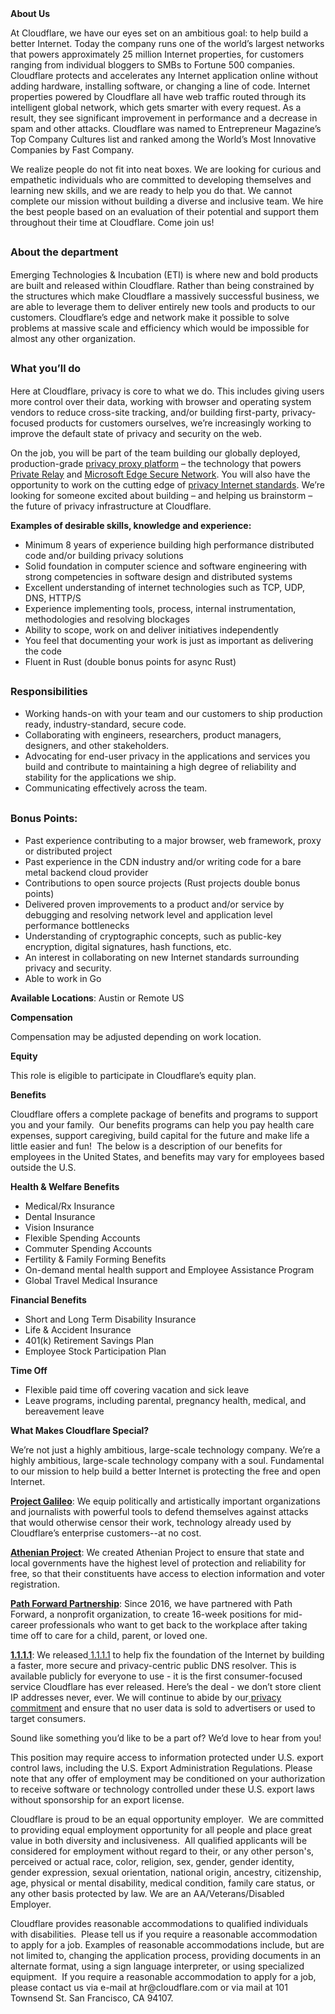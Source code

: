 <div class="content-intro">
	<div><strong>About Us</strong></div>
	<div>
		<p><span style="font-weight: 400;">At Cloudflare, we have our eyes set on an ambitious goal: to help build a better Internet. Today the company runs one of the world’s largest networks that powers approximately 25 million Internet properties, for customers ranging from individual bloggers to SMBs to Fortune 500 companies. Cloudflare protects and accelerates any Internet application online without adding hardware, installing software, or changing a line of code. Internet properties powered by Cloudflare all have web traffic routed through its intelligent global network, which gets smarter with every request. As a result, they see significant improvement in performance and a decrease in spam and other attacks. Cloudflare was named to Entrepreneur Magazine’s Top Company Cultures list and ranked among the World’s Most Innovative Companies by Fast Company.</span><span style="font-weight: 400;">&nbsp;</span></p>
		<p><span style="font-weight: 400;">We realize people do not fit into neat boxes. We are looking for curious and empathetic individuals who are committed to developing themselves and learning new skills, and we are ready to help you do that. We cannot complete our mission without building a diverse and inclusive team. We hire the best people based on an evaluation of their potential and support them throughout their time at Cloudflare. Come join us!&nbsp;</span></p>
	</div>
</div>
<h2><span style="font-size: 12pt;">About the department</span></h2>
<p>Emerging Technologies &amp; Incubation (ETI) is where new and bold products are built and released within Cloudflare. Rather than being constrained by the structures which make Cloudflare a massively successful business, we are able to leverage them to deliver entirely new tools and products to our customers. Cloudflare’s edge and network make it possible to solve problems at massive scale and efficiency which would be impossible for almost any other organization.</p>
<h2><span style="font-size: 12pt;">What you’ll do</span></h2>
<p>Here at Cloudflare, privacy is core to what we do. This includes giving users more control over their data, working with browser and operating system vendors to reduce cross-site tracking, and/or building first-party, privacy-focused products for customers ourselves, we’re increasingly working to improve the default state of privacy and security on the web.</p>
<p>On the job, you will be part of the team building our globally deployed, production-grade <a href="https://blog.cloudflare.com/privacy-edge-making-building-privacy-first-apps-easier/">privacy proxy platform</a> – the technology that powers <a href="https://blog.cloudflare.com/icloud-private-relay/">Private Relay</a> and <a href="https://blog.cloudflare.com/cloudflare-now-powering-microsoft-edge-secure-network/">Microsoft Edge Secure Network</a>. You will also have the opportunity to work on the cutting edge of <a href="https://blog.cloudflare.com/building-privacy-into-internet-standards-and-how-to-make-your-app-more-private-today/">privacy Internet standards</a>. We’re looking for someone excited about building – and helping us brainstorm – the future of privacy infrastructure at Cloudflare.&nbsp;</p>
<p><strong>Examples of desirable skills, knowledge and experience:</strong></p>
<ul>
	<li>Minimum 8 years of experience building high performance distributed code and/or building privacy solutions</li>
	<li>Solid foundation in computer science and software engineering with strong competencies in software design and distributed systems</li>
	<li>Excellent understanding of internet technologies such as TCP, UDP, DNS, HTTP/S</li>
	<li>Experience implementing tools, process, internal instrumentation, methodologies and resolving blockages</li>
	<li>Ability to scope, work on and deliver initiatives independently&nbsp;</li>
	<li>You feel that documenting your work is just as important as delivering the code</li>
	<li>Fluent in Rust (double bonus points for async Rust)</li>
</ul>
<h2><span style="font-size: 12pt;">Responsibilities</span></h2>
<ul>
	<li>Working hands-on with your team and our customers to ship production ready, industry-standard, secure code.</li>
	<li>Collaborating with engineers, researchers, product managers, designers, and other stakeholders.</li>
	<li>Advocating for end-user privacy in the applications and services you build and contribute to maintaining a high degree of reliability and stability for the applications we ship.</li>
	<li>Communicating effectively across the team.</li>
</ul>
<h2><span style="font-size: 12pt;">Bonus Points:</span></h2>
<ul>
	<li>Past experience contributing to a major browser, web framework, proxy or distributed project</li>
	<li>Past experience in the CDN industry and/or writing code for a bare metal backend cloud provider</li>
	<li>Contributions to open source projects (Rust projects double bonus points)&nbsp;</li>
	<li>Delivered proven improvements to a product and/or service by debugging and resolving network level and application level performance bottlenecks&nbsp;</li>
	<li>Understanding of cryptographic concepts, such as public-key encryption, digital signatures, hash functions, etc.</li>
	<li>An interest in collaborating on new Internet standards surrounding privacy and security.</li>
	<li>Able to work in Go&nbsp;</li>
</ul>
<p><strong>Available Locations</strong>: Austin or Remote US</p>
<p><strong>Compensation</strong></p>
<p>Compensation may be adjusted depending on work location.</p>
<p><strong>Equity</strong></p>
<p>This role is eligible to participate in Cloudflare’s equity plan.</p>
<p><strong>Benefits</strong></p>
<p>Cloudflare offers a complete package of benefits and programs to support you and your family.&nbsp; Our benefits programs can help you pay health care expenses, support caregiving, build capital for the future and make life a little easier and fun!&nbsp; The below is a description of our benefits for employees in the United States, and benefits may vary for employees based outside the U.S.</p>
<p><strong>Health &amp; Welfare Benefits</strong></p>
<ul>
	<li>Medical/Rx Insurance</li>
	<li>Dental Insurance</li>
	<li>Vision Insurance</li>
	<li>Flexible Spending Accounts</li>
	<li>Commuter Spending Accounts</li>
	<li>Fertility &amp; Family Forming Benefits</li>
	<li>On-demand mental health support and Employee Assistance Program</li>
	<li>Global Travel Medical Insurance</li>
</ul>
<p><strong>Financial Benefits</strong></p>
<ul>
	<li>Short and Long Term Disability Insurance</li>
	<li>Life &amp; Accident Insurance</li>
	<li>401(k) Retirement Savings Plan</li>
	<li>Employee Stock Participation Plan</li>
</ul>
<p><strong>Time Off</strong></p>
<ul>
	<li>Flexible paid time off covering vacation and sick leave</li>
	<li>Leave programs, including parental, pregnancy health, medical, and bereavement leave</li>
</ul>
<div class="content-conclusion">
	<p><strong>What Makes Cloudflare Special?</strong></p>
	<p><span style="font-weight: 400;">We’re not just a highly ambitious, large-scale technology company. We’re a highly ambitious, large-scale technology company with a soul. Fundamental to our mission to help build a better Internet is protecting the free and open Internet.</span></p>
	<p><a href="https://blog.cloudflare.com/protecting-free-expression-online/"><strong>Project Galileo</strong></a><span style="font-weight: 400;">: We equip politically and artistically important organizations and journalists with powerful tools to defend themselves against attacks that would otherwise censor their work, technology already used by Cloudflare’s enterprise customers--at no cost.</span></p>
	<p><strong><a href="https://www.cloudflare.com/athenian/">Athenian Project</a></strong><span style="font-weight: 400;">: We created Athenian Project to ensure that state and local governments have the highest level of protection and reliability for free, so that their constituents have access to election information and voter registration.</span></p>
	<p><a href="https://blog.cloudflare.com/tag/path-forward/"><strong>Path Forward Partnership</strong></a><span style="font-weight: 400;">: Since 2016, we have partnered with Path Forward, a nonprofit organization, to create 16-week positions for mid-career professionals who want to get back to the workplace after taking time off to care for a child, parent, or loved one.</span></p>
	<p><a href="https://1.1.1.1/"><strong>1.1.1.1</strong></a><span style="font-weight: 400;">: We released</span><a href="https://1.1.1.1/"> <span style="font-weight: 400;">1.1.1.1</span></a><span style="font-weight: 400;"> to help fix the foundation of the Internet by building a faster, more secure and privacy-centric public DNS resolver. This is available publicly for everyone to use - it is the first consumer-focused service Cloudflare has ever released. Here’s the deal - we don’t store client IP addresses never, ever. We will continue to abide by our</span><a href="https://developers.cloudflare.com/1.1.1.1/privacy/public-dns-resolver"> privacy commitment</a><span style="font-weight: 400;"> and ensure that no user data is sold to advertisers or used to target consumers.</span></p>
	<p><span style="font-weight: 400;">Sound like something you’d like to be a part of? We’d love to hear from you!</span></p>
	<p><span style="font-weight: 400;">This position may require access to information protected under U.S. export control laws, including the U.S. Export Administration Regulations. Please note that any offer of employment may be conditioned on your authorization to receive software or technology controlled under these U.S. export laws without sponsorship for an export license.</span></p>
	<p><span style="font-weight: 400;">Cloudflare is proud to be an equal opportunity employer. &nbsp;We are committed to providing equal employment opportunity for all people and place great value in both diversity and inclusiveness. &nbsp;All qualified applicants will be considered for employment without regard to their, or any other person's, perceived or actual</span> <span style="font-weight: 400;">race, color, religion, sex, gender, gender identity, gender expression, sexual orientation, national origin, ancestry, citizenship, age, physical or mental disability, medical condition, family care status, or any other basis protected by law. </span><span style="font-weight: 400;">We are an AA/Veterans/Disabled Employer.</span></p>
	<p><span style="font-weight: 400;">Cloudflare provides reasonable accommodations to qualified individuals with disabilities. &nbsp;Please tell us if you require a reasonable accommodation to apply for a job. Examples of reasonable accommodations include, but are not limited to, changing the application process, providing documents in an alternate format, using a sign language interpreter, or using specialized equipment. &nbsp;If you require a reasonable accommodation to apply for a job, please contact us via e-mail at </span><span style="font-weight: 400;">hr@cloudflare.com</span><span style="font-weight: 400;"> or via mail at 101 Townsend St. San Francisco, CA 94107.</span></p>
</div>